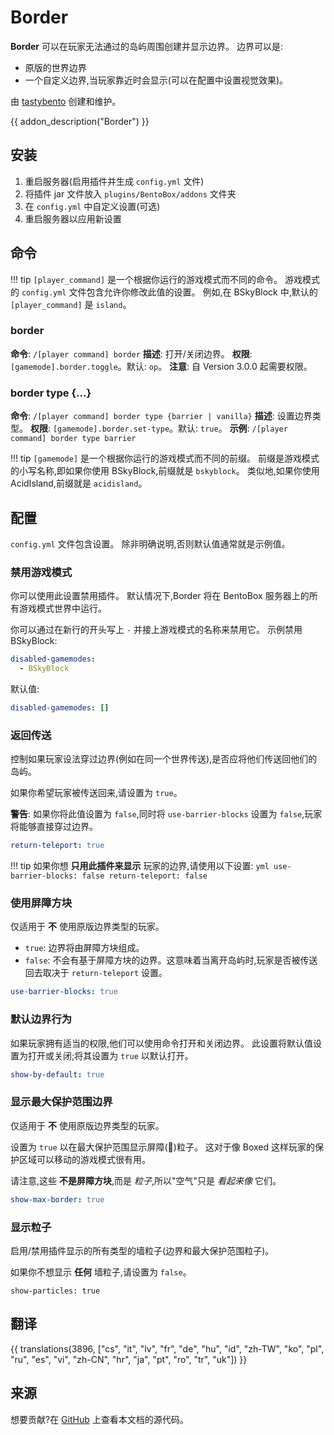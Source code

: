 # Border

**Border** 可以在玩家无法通过的岛屿周围创建并显示边界。
边界可以是:

- 原版的世界边界
- 一个自定义边界,当玩家靠近时会显示(可以在配置中设置视觉效果)。

由 [tastybento](https://github.com/tastybento) 创建和维护。

{{ addon_description("Border") }}

## 安装

1. 重启服务器(启用插件并生成 `config.yml` 文件)
2. 将插件 jar 文件放入 `plugins/BentoBox/addons` 文件夹
3. 在 `config.yml` 中自定义设置(可选) 
4. 重启服务器以应用新设置

## 命令

!!! tip
    `[player_command]` 是一个根据你运行的游戏模式而不同的命令。
    游戏模式的 `config.yml` 文件包含允许你修改此值的设置。
    例如,在 BSkyBlock 中,默认的 `[player_command]` 是 `island`。

### border
**命令**: `/[player command] border`
**描述**: 打开/关闭边界。
**权限**: `[gamemode].border.toggle`。默认: `op`。 
**注意**: 自 Version 3.0.0 起需要权限。

### border type {...}  
**命令**: `/[player command] border type {barrier | vanilla}`
**描述**: 设置边界类型。
**权限**: `[gamemode].border.set-type`。默认: `true`。
**示例**: `/[player command] border type barrier`

!!! tip
    `[gamemode]` 是一个根据你运行的游戏模式而不同的前缀。
    前缀是游戏模式的小写名称,即如果你使用 BSkyBlock,前缀就是 `bskyblock`。
    类似地,如果你使用 AcidIsland,前缀就是 `acidisland`。

## 配置

`config.yml` 文件包含设置。
除非明确说明,否则默认值通常就是示例值。

### 禁用游戏模式 
你可以使用此设置禁用插件。
默认情况下,Border 将在 BentoBox 服务器上的所有游戏模式世界中运行。

你可以通过在新行的开头写上 `-` 并接上游戏模式的名称来禁用它。
示例禁用 BSkyBlock:

```yml
disabled-gamemodes:
  - BSkyBlock  
```

默认值:

```yml
disabled-gamemodes: []
```

### 返回传送
控制如果玩家设法穿过边界(例如在同一个世界传送),是否应将他们传送回他们的岛屿。

如果你希望玩家被传送回来,请设置为 `true`。

**警告**: 如果你将此值设置为 `false`,同时将 `use-barrier-blocks` 设置为 `false`,玩家将能够直接穿过边界。

```yml
return-teleport: true
```

!!! tip
    如果你想 **只用此插件来显示** 玩家的边界,请使用以下设置:
    ```yml
    use-barrier-blocks: false
    return-teleport: false 
    ```

### 使用屏障方块
仅适用于 **不** 使用原版边界类型的玩家。

- `true`: 边界将由屏障方块组成。
- `false`: 不会有基于屏障方块的边界。这意味着当离开岛屿时,玩家是否被传送回去取决于 `return-teleport` 设置。

```yml 
use-barrier-blocks: true
```

### 默认边界行为
如果玩家拥有适当的权限,他们可以使用命令打开和关闭边界。
此设置将默认值设置为打开或关闭;将其设置为 `true` 以默认打开。

```yml
show-by-default: true  
```

### 显示最大保护范围边界
仅适用于 **不** 使用原版边界类型的玩家。

设置为 `true` 以在最大保护范围显示屏障(🚫)粒子。
这对于像 Boxed 这样玩家的保护区域可以移动的游戏模式很有用。

请注意,这些 **不是屏障方块**,而是 _粒子_,所以"空气"只是 _看起来像_ 它们。

```yml
show-max-border: true
```

### 显示粒子
启用/禁用插件显示的所有类型的墙粒子(边界和最大保护范围粒子)。

如果你不想显示 **任何** 墙粒子,请设置为 `false`。

```
show-particles: true  
```

## 翻译

{{ translations(3896, ["cs", "it", "lv", "fr", "de", "hu", "id", "zh-TW", "ko", "pl", "ru", "es", "vi", "zh-CN", "hr", "ja", "pt", "ro", "tr", "uk"]) }}

## 来源
想要贡献?在 [GitHub](https://github.com/BentoBoxWorld/docs/blob/master/docs/addons/Border/) 上查看本文档的源代码。